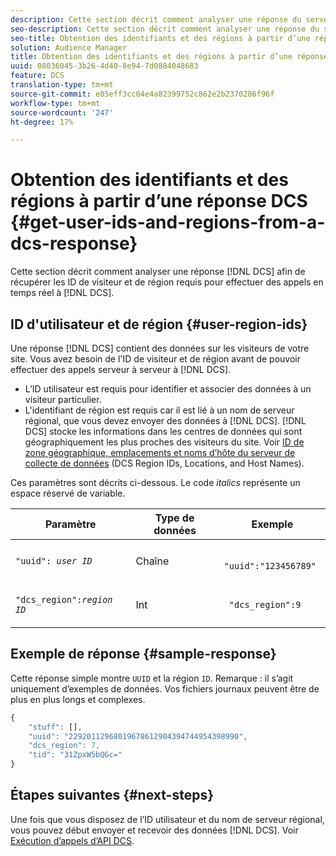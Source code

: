 ```yaml
---
description: Cette section décrit comment analyser une réponse du serveur de collecte de données afin de récupérer les ID de visiteur et de région requis pour effectuer des appels en temps réel au serveur de collecte de données.
seo-description: Cette section décrit comment analyser une réponse du serveur de collecte de données afin de récupérer les ID de visiteur et de région requis pour effectuer des appels en temps réel au serveur de collecte de données.
seo-title: Obtention des identifiants et des régions à partir d’une réponse DCS
solution: Audience Manager
title: Obtention des identifiants et des régions à partir d’une réponse DCS
uuid: 08036045-3b26-4d40-8e94-7d0884048683
feature: DCS
translation-type: tm+mt
source-git-commit: e05eff3cc04e4a82399752c862e2b2370286f96f
workflow-type: tm+mt
source-wordcount: '247'
ht-degree: 17%

---
```



# Obtention des identifiants et des régions à partir d’une réponse DCS {#get-user-ids-and-regions-from-a-dcs-response}

Cette section décrit comment analyser une réponse [!DNL DCS] afin de récupérer les ID de visiteur et de région requis pour effectuer des appels en temps réel à [!DNL DCS].

## ID d&#39;utilisateur et de région {#user-region-ids}

Une réponse [!DNL DCS] contient des données sur les visiteurs de votre site. Vous avez besoin de l&#39;ID de visiteur et de région avant de pouvoir effectuer des appels serveur à serveur à [!DNL DCS].

* L’ID utilisateur est requis pour identifier et associer des données à un visiteur particulier.
* L&#39;identifiant de région est requis car il est lié à un nom de serveur régional, que vous devez envoyer des données à [!DNL DCS]. [!DNL DCS] stocke les informations dans les centres de données qui sont géographiquement les plus proches des visiteurs du site. Voir [ID de zone géographique, emplacements et noms d’hôte du serveur de collecte de données](../../../api/dcs-intro/dcs-api-reference/dcs-regions.md) (DCS Region IDs, Locations, and Host Names).

Ces paramètres sont décrits ci-dessous. Le code *italics* représente un espace réservé de variable.

<table id="table_822C02D5978348DCB7153001882D397C"> 
 <thead> 
  <tr> 
   <th colname="col1" class="entry"> Paramètre </th> 
   <th colname="col2" class="entry"> Type de données </th> 
   <th colname="col3" class="entry"> Exemple </th> 
  </tr> 
 </thead>
 <tbody> 
  <tr> 
   <td colname="col1"> <p><code>"uuid": <i>user ID</i></code> </p> </td> 
   <td colname="col2"> <p>Chaîne </p> </td> 
   <td colname="col3"> <p> <code> "uuid":"123456789"</code> </p> </td> 
  </tr> 
  <tr> 
   <td colname="col1"> <p><code>"dcs_region":<i>region ID</i></code> </p> </td> 
   <td colname="col2"> <p>Int </p> </td> 
   <td colname="col3"> <p> <code> "dcs_region":9</code> </p> </td> 
  </tr> 
 </tbody> 
</table>

## Exemple de réponse {#sample-response}

Cette réponse simple montre `UUID` et la région `ID`. Remarque : il s’agit uniquement d’exemples de données. Vos fichiers journaux peuvent être de plus en plus longs et complexes.

```js
{
    "stuff": [],
    "uuid": "22920112968019678612904394744954398990",
    "dcs_region": 7,
    "tid": "31ZpxW5bQGc="
}
```

## Étapes suivantes {#next-steps}

Une fois que vous disposez de l’ID utilisateur et du nom de serveur régional, vous pouvez début envoyer et recevoir des données [!DNL DCS]. Voir [Exécution d’appels d’API DCS](../../../api/dcs-intro/dcs-s2s/dcs-s2s-calls.md).
